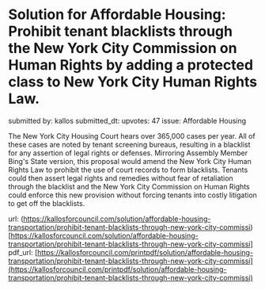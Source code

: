 # Solution for Affordable Housing: Prohibit tenant blacklists through the New York City Commission on Human Rights by adding a protected class to New York City Human Rights Law. #

submitted by: kallos
submitted_dt: 
upvotes: 47
issue: Affordable Housing

The New York City Housing Court hears over 365,000 cases per year. All of these cases are noted by tenant screening bureaus, resulting in a blacklist for any assertion of legal rights or defenses. Mirroring Assembly Member Bing's State version, this proposal would amend the New York City Human Rights Law to prohibit the use of court records to form blacklists. Tenants could then assert legal rights and remedies without fear of retaliation through the blacklist and the New York City Commission on Human Rights could enforce this new provision without forcing tenants into costly litigation to get off the blacklists.

url: (https://kallosforcouncil.com/solution/affordable-housing-transportation/prohibit-tenant-blacklists-through-new-york-city-commissi)[https://kallosforcouncil.com/solution/affordable-housing-transportation/prohibit-tenant-blacklists-through-new-york-city-commissi]
pdf_url: [https://kallosforcouncil.com/printpdf/solution/affordable-housing-transportation/prohibit-tenant-blacklists-through-new-york-city-commissi](https://kallosforcouncil.com/printpdf/solution/affordable-housing-transportation/prohibit-tenant-blacklists-through-new-york-city-commissi)